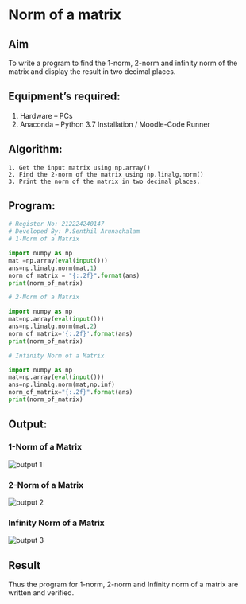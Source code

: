 # Norm of a matrix
## Aim
To write a program to find the 1-norm, 2-norm and infinity norm of the matrix and display the result in two decimal places.
## Equipment’s required:
1.	Hardware – PCs
2.	Anaconda – Python 3.7 Installation / Moodle-Code Runner
## Algorithm:
	1. Get the input matrix using np.array()   
    2. Find the 2-norm of the matrix using np.linalg.norm()
	3. Print the norm of the matrix in two decimal places.
## Program:
```Python
# Register No: 212224240147
# Developed By: P.Senthil Arunachalam
# 1-Norm of a Matrix

import numpy as np
mat =np.array(eval(input()))
ans=np.linalg.norm(mat,1)
norm_of_matrix = "{:.2f}".format(ans)
print(norm_of_matrix)

# 2-Norm of a Matrix

import numpy as np
mat=np.array(eval(input()))
ans=np.linalg.norm(mat,2)
norm_of_matrix='{:.2f}'.format(ans)
print(norm_of_matrix)

# Infinity Norm of a Matrix

import numpy as np
mat=np.array(eval(input()))
ans=np.linalg.norm(mat,np.inf)
norm_of_matrix="{:.2f}".format(ans)
print(norm_of_matrix)
```
## Output:
### 1-Norm of a Matrix
![output 1](https://github.com/user-attachments/assets/ba5a1c90-9d2a-4984-b671-18896f94732c)


### 2-Norm of a Matrix
![output 2](https://github.com/user-attachments/assets/1c0480c5-b4e6-4a9b-921a-ffce4c410853)


### Infinity Norm of a Matrix
![output 3](https://github.com/user-attachments/assets/94b33a86-3bb6-49b2-885a-86ba70ffe66a)


## Result
Thus the program for 1-norm, 2-norm and Infinity norm of a matrix are written and verified.

